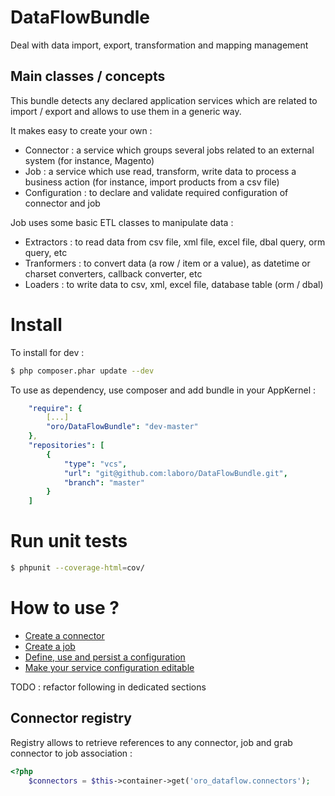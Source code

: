 DataFlowBundle
==============

Deal with data import, export, transformation and mapping management

Main classes /  concepts
------------------------

This bundle detects any declared application services which are related to import / export and allows to use them in a generic way.

It makes easy to create your own :
- Connector : a service which groups several jobs related to an external system (for instance, Magento)
- Job : a service which use read, transform, write data to process a business action (for instance, import products from a csv file)
- Configuration : to declare and validate required configuration of connector and job

Job uses some basic ETL classes to manipulate data :
- Extractors : to read data from csv file, xml file, excel file, dbal query, orm query, etc
- Tranformers : to convert data (a row / item or a value), as datetime or charset converters, callback converter, etc
- Loaders : to write data to csv, xml, excel file, database table (orm / dbal)

Install
=======

To install for dev :

```bash
$ php composer.phar update --dev
```
To use as dependency, use composer and add bundle in your AppKernel :

```yaml
    "require": {
        [...]
        "oro/DataFlowBundle": "dev-master"
    },
    "repositories": [
        {
            "type": "vcs",
            "url": "git@github.com:laboro/DataFlowBundle.git",
            "branch": "master"
        }
    ]

```

Run unit tests
==============

```bash
$ phpunit --coverage-html=cov/
```

How to use ?
============

- [Create a connector](Resources/doc/create_connector.md)
- [Create a job](Resources/doc/create_job.md)
- [Define, use and persist a configuration](Resources/doc/create_configuration.md)
- [Make your service configuration editable](Resources/doc/configurable_services.md)


TODO : refactor following in dedicated sections


Connector registry
------------------

Registry allows to retrieve references to any connector, job and grab connector to job association :
```php
<?php
    $connectors = $this->container->get('oro_dataflow.connectors');
```



